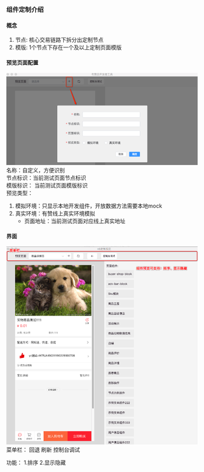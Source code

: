 ### 组件定制介绍
#### 概念
1. 节点: 核心交易链路下拆分出定制节点
2. 模版: 1个节点下存在一个及以上定制页面模版

#### 预览页面配置
![图片](../pic/h5-custom/preview-config.png)
名称：自定义，方便识别  
节点标识：当前测试页面节点标识   
模版标识： 当前测试页面模版标识  
预览类型：
1. 模拟环境：只显示本地开发组件，开放数据方法需要本地mock  
2. 真实环境：有赞线上真实环境模拟  
	- 页面地址：当前测试页面对应线上真实地址  

#### 界面
![图片](../pic/h5-custom/h5-view.png)
菜单栏：
回退
刷新
控制台调试

功能：
1.排序
2.显示隐藏